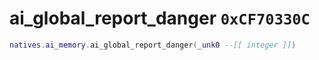 # ai_global_report_danger `0xCF70330C`

```lua
natives.ai_memory.ai_global_report_danger(_unk0 --[[ integer ]])
```